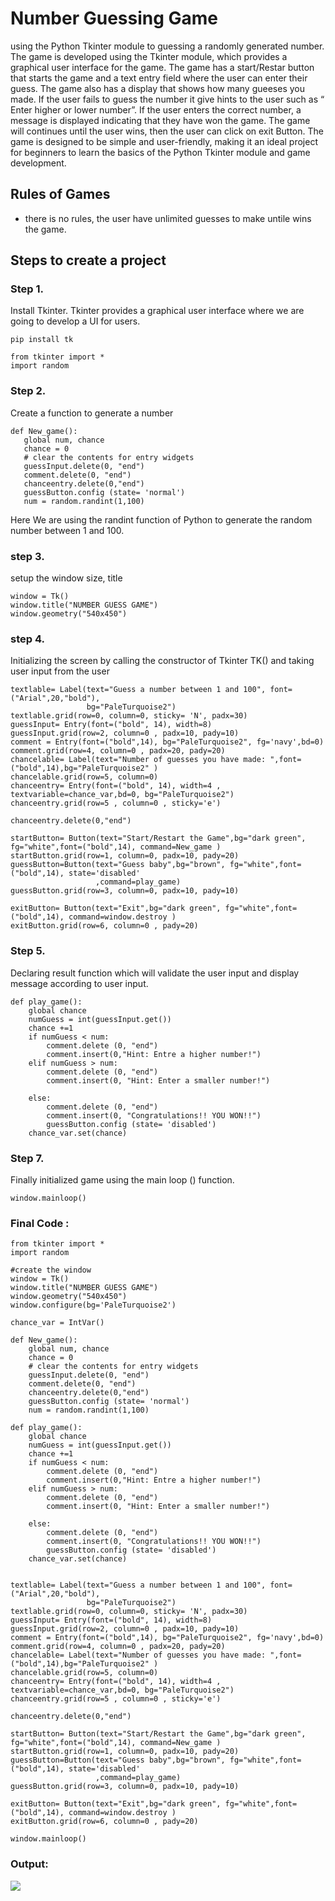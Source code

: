 # Number Guessing Game
using the Python Tkinter module to guessing a randomly generated number.
The game is developed using the Tkinter module, which provides a graphical user interface for the game.
The game has a start/Restar button that starts the game and a text entry field where the user can enter their guess.
The game also has a display that shows how many gueeses you made. If the user fails to guess the number it give hints to the user such as “ Enter higher or lower number”. If the user enters the correct number,
a message is displayed indicating that they have won the game. The game will continues until the user wins, then the user can click on exit Button. The game is designed to be simple and user-friendly,
making it an ideal project for beginners to learn the basics of the Python Tkinter module and game development.

## Rules of Games

- there is no rules, the user have unlimited guesses to make untile wins the game.

## Steps to create a project
### Step 1.
 Install Tkinter. Tkinter provides a graphical user interface where we are going to develop a UI for users.

`pip install tk`

```
from tkinter import *
import random
```
### Step 2.
 Create a function to generate a number
 ```
def New_game():
    global num, chance
    chance = 0
    # clear the contents for entry widgets 
    guessInput.delete(0, "end")
    comment.delete(0, "end")
    chanceentry.delete(0,"end")
    guessButton.config (state= 'normal')
    num = random.randint(1,100)
```

Here We are using the randint function of Python to generate the random number between 1 and 100.

### step 3.
setup the window size, title
```
window = Tk()
window.title("NUMBER GUESS GAME")
window.geometry("540x450")
```

### step 4.
Initializing the screen by calling the constructor of Tkinter TK() and taking user input from the user 
```
textlable= Label(text="Guess a number between 1 and 100", font=("Arial",20,"bold"),
                 bg="PaleTurquoise2")
textlable.grid(row=0, column=0, sticky= 'N', padx=30)
guessInput= Entry(font=("bold", 14), width=8)
guessInput.grid(row=2, column=0 , padx=10, pady=10)
comment = Entry(font=("bold",14), bg="PaleTurquoise2", fg='navy',bd=0)
comment.grid(row=4, column=0 , padx=20, pady=20)
chancelable= Label(text="Number of guesses you have made: ",font=("bold",14),bg="PaleTurquoise2" )
chancelable.grid(row=5, column=0)
chanceentry= Entry(font=("bold", 14), width=4 , textvariable=chance_var,bd=0, bg="PaleTurquoise2")
chanceentry.grid(row=5 , column=0 , sticky='e')

chanceentry.delete(0,"end")

startButton= Button(text="Start/Restart the Game",bg="dark green", fg="white",font=("bold",14), command=New_game )
startButton.grid(row=1, column=0, padx=10, pady=20)
guessButton=Button(text="Guess baby",bg="brown", fg="white",font=("bold",14), state='disabled'
                   ,command=play_game)
guessButton.grid(row=3, column=0, padx=10, pady=10)

exitButton= Button(text="Exit",bg="dark green", fg="white",font=("bold",14), command=window.destroy )
exitButton.grid(row=6, column=0 , pady=20)
```
### Step 5.  
Declaring result function which will validate the user input and display message according to user input.
```
def play_game():
    global chance
    numGuess = int(guessInput.get())
    chance +=1
    if numGuess < num:
        comment.delete (0, "end")
        comment.insert(0,"Hint: Entre a higher number!")
    elif numGuess > num:
        comment.delete (0, "end")
        comment.insert(0, "Hint: Enter a smaller number!")
        
    else:
        comment.delete (0, "end")
        comment.insert(0, "Congratulations!! YOU WON!!")
        guessButton.config (state= 'disabled')
    chance_var.set(chance)
```
### Step 7.  
Finally initialized game using the main loop () function.
```
window.mainloop()
```

### Final Code :
```
from tkinter import *
import random

#create the window
window = Tk()
window.title("NUMBER GUESS GAME")
window.geometry("540x450")
window.configure(bg='PaleTurquoise2')

chance_var = IntVar()

def New_game():
    global num, chance
    chance = 0
    # clear the contents for entry widgets 
    guessInput.delete(0, "end")
    comment.delete(0, "end")
    chanceentry.delete(0,"end")
    guessButton.config (state= 'normal')
    num = random.randint(1,100)
    
def play_game():
    global chance
    numGuess = int(guessInput.get())
    chance +=1
    if numGuess < num:
        comment.delete (0, "end")
        comment.insert(0,"Hint: Entre a higher number!")
    elif numGuess > num:
        comment.delete (0, "end")
        comment.insert(0, "Hint: Enter a smaller number!")
        
    else:
        comment.delete (0, "end")
        comment.insert(0, "Congratulations!! YOU WON!!")
        guessButton.config (state= 'disabled')
    chance_var.set(chance)
    

textlable= Label(text="Guess a number between 1 and 100", font=("Arial",20,"bold"),
                 bg="PaleTurquoise2")
textlable.grid(row=0, column=0, sticky= 'N', padx=30)
guessInput= Entry(font=("bold", 14), width=8)
guessInput.grid(row=2, column=0 , padx=10, pady=10)
comment = Entry(font=("bold",14), bg="PaleTurquoise2", fg='navy',bd=0)
comment.grid(row=4, column=0 , padx=20, pady=20)
chancelable= Label(text="Number of guesses you have made: ",font=("bold",14),bg="PaleTurquoise2" )
chancelable.grid(row=5, column=0)
chanceentry= Entry(font=("bold", 14), width=4 , textvariable=chance_var,bd=0, bg="PaleTurquoise2")
chanceentry.grid(row=5 , column=0 , sticky='e')

chanceentry.delete(0,"end")

startButton= Button(text="Start/Restart the Game",bg="dark green", fg="white",font=("bold",14), command=New_game )
startButton.grid(row=1, column=0, padx=10, pady=20)
guessButton=Button(text="Guess baby",bg="brown", fg="white",font=("bold",14), state='disabled'
                   ,command=play_game)
guessButton.grid(row=3, column=0, padx=10, pady=10)

exitButton= Button(text="Exit",bg="dark green", fg="white",font=("bold",14), command=window.destroy )
exitButton.grid(row=6, column=0 , pady=20)

window.mainloop()
```

### Output:
![](guessgame\output.png)
